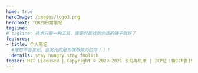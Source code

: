 ```yaml
---
home: true
heroImage: /images/logo3.png
heroText: TQK的日常笔记
tagline:
# tagline: 技术只是一种工具，需要时能找到合适的锤子就好了
features:
- title: 个人笔记 
  #理想不会发光，会发光的是为理想努力的你！！！
  details: stay hungry stay foolish
footer: MIT Licensed | Copyright © 2020-2021 长岛与红茶 | ICP证：鲁ICP备19002167号
---
```

